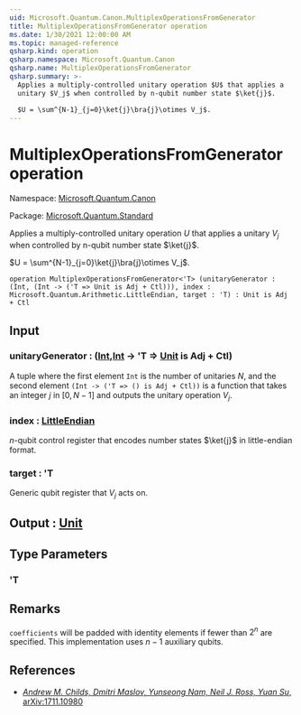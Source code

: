 ```yaml
---
uid: Microsoft.Quantum.Canon.MultiplexOperationsFromGenerator
title: MultiplexOperationsFromGenerator operation
ms.date: 1/30/2021 12:00:00 AM
ms.topic: managed-reference
qsharp.kind: operation
qsharp.namespace: Microsoft.Quantum.Canon
qsharp.name: MultiplexOperationsFromGenerator
qsharp.summary: >-
  Applies a multiply-controlled unitary operation $U$ that applies a
  unitary $V_j$ when controlled by n-qubit number state $\ket{j}$.

  $U = \sum^{N-1}_{j=0}\ket{j}\bra{j}\otimes V_j$.
---
```


# MultiplexOperationsFromGenerator operation

Namespace: [Microsoft.Quantum.Canon](xref:Microsoft.Quantum.Canon)

Package: [Microsoft.Quantum.Standard](https://nuget.org/packages/Microsoft.Quantum.Standard)


Applies a multiply-controlled unitary operation $U$ that applies aunitary $V_j$ when controlled by n-qubit number state $\ket{j}$.$U = \sum^{N-1}_{j=0}\ket{j}\bra{j}\otimes V_j$.

```qsharp
operation MultiplexOperationsFromGenerator<'T> (unitaryGenerator : (Int, (Int -> ('T => Unit is Adj + Ctl))), index : Microsoft.Quantum.Arithmetic.LittleEndian, target : 'T) : Unit is Adj + Ctl
```


## Input

### unitaryGenerator : ([Int](xref:microsoft.quantum.lang-ref.int),[Int](xref:microsoft.quantum.lang-ref.int) -> 'T => [Unit](xref:microsoft.quantum.lang-ref.unit)  is Adj + Ctl)

A tuple where the first element `Int` is the number of unitaries $N$,and the second element `(Int -> ('T => () is Adj + Ctl))`is a function that takes an integer $j$ in $[0,N-1]$ and outputs the unitaryoperation $V_j$.


### index : [LittleEndian](xref:Microsoft.Quantum.Arithmetic.LittleEndian)

$n$-qubit control register that encodes number states $\ket{j}$ inlittle-endian format.


### target : 'T

Generic qubit register that $V_j$ acts on.



## Output : [Unit](xref:microsoft.quantum.lang-ref.unit)



## Type Parameters

### 'T



## Remarks

`coefficients` will be padded with identity elements iffewer than $2^n$ are specified. This implementation uses$n-1$ auxiliary qubits.

## References

- [ *Andrew M. Childs, Dmitri Maslov, Yunseong Nam, Neil J. Ross, Yuan Su*,  arXiv:1711.10980](https://arxiv.org/abs/1711.10980)